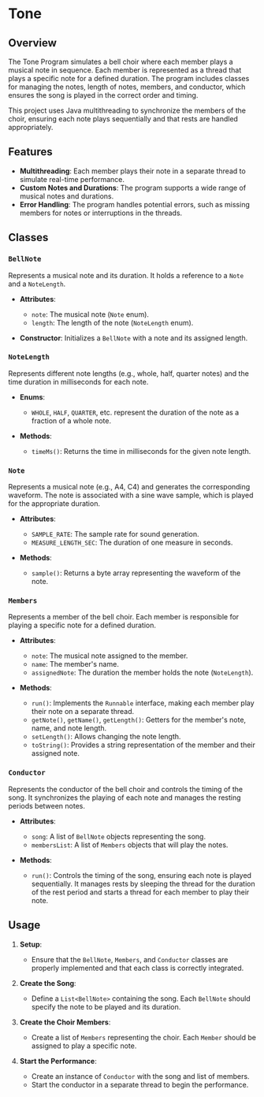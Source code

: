 # Tone

## Overview

The Tone Program simulates a bell choir where each member plays a musical note in sequence.
Each member is represented as a thread that plays a specific note for a defined duration. 
The program includes classes for managing the notes, length of notes, members, and conductor, 
which ensures the song is played in the correct order and timing.

This project uses Java multithreading to synchronize the members of the choir, ensuring each note plays sequentially and that rests are handled appropriately.

## Features

- **Multithreading**: Each member plays their note in a separate thread to simulate real-time performance.
- **Custom Notes and Durations**: The program supports a wide range of musical notes and durations.
- **Error Handling**: The program handles potential errors, such as missing members for notes or interruptions in the threads.

## Classes

### `BellNote`

Represents a musical note and its duration. It holds a reference to a `Note` and a `NoteLength`.

- **Attributes**:
    - `note`: The musical note (`Note` enum).
    - `length`: The length of the note (`NoteLength` enum).

- **Constructor**: Initializes a `BellNote` with a note and its assigned length.

### `NoteLength`

Represents different note lengths (e.g., whole, half, quarter notes) and the time duration in milliseconds for each note.

- **Enums**:
    - `WHOLE`, `HALF`, `QUARTER`, etc. represent the duration of the note as a fraction of a whole note.

- **Methods**:
    - `timeMs()`: Returns the time in milliseconds for the given note length.

### `Note`

Represents a musical note (e.g., A4, C4) and generates the corresponding waveform. The note is associated with a sine wave sample, which is played for the appropriate duration.

- **Attributes**:
    - `SAMPLE_RATE`: The sample rate for sound generation.
    - `MEASURE_LENGTH_SEC`: The duration of one measure in seconds.

- **Methods**:
    - `sample()`: Returns a byte array representing the waveform of the note.

### `Members`

Represents a member of the bell choir. Each member is responsible for playing a specific note for a defined duration.

- **Attributes**:
    - `note`: The musical note assigned to the member.
    - `name`: The member's name.
    - `assignedNote`: The duration the member holds the note (`NoteLength`).

- **Methods**:
    - `run()`: Implements the `Runnable` interface, making each member play their note on a separate thread.
    - `getNote()`, `getName()`, `getLength()`: Getters for the member's note, name, and note length.
    - `setLength()`: Allows changing the note length.
    - `toString()`: Provides a string representation of the member and their assigned note.

### `Conductor`

Represents the conductor of the bell choir and controls the timing of the song. It synchronizes the playing of each note and manages the resting periods between notes.

- **Attributes**:
    - `song`: A list of `BellNote` objects representing the song.
    - `membersList`: A list of `Members` objects that will play the notes.

- **Methods**:
    - `run()`: Controls the timing of the song, ensuring each note is played sequentially. It manages rests by sleeping the thread for the duration of the rest period and starts a thread for each member to play their note.

## Usage

1. **Setup**:
    - Ensure that the `BellNote`, `Members`, and `Conductor` classes are properly implemented and that each class is correctly integrated.

2. **Create the Song**:
    - Define a `List<BellNote>` containing the song. Each `BellNote` should specify the note to be played and its duration.

3. **Create the Choir Members**:
    - Create a list of `Members` representing the choir. Each `Member` should be assigned to play a specific note.

4. **Start the Performance**:
    - Create an instance of `Conductor` with the song and list of members.
    - Start the conductor in a separate thread to begin the performance.

